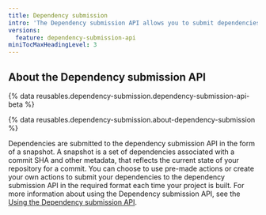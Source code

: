 ```yaml
---
title: Dependency submission
intro: 'The Dependency submission API allows you to submit dependencies for projects that resolve dependencies when the project is built or compiled.'
versions:
  feature: dependency-submission-api
miniTocMaxHeadingLevel: 3
---
```


## About the Dependency submission API

{% data reusables.dependency-submission.dependency-submission-api-beta %}

{% data reusables.dependency-submission.about-dependency-submission %}

Dependencies are submitted to the dependency submission API in the form of a snapshot. A snapshot is a set of dependencies associated with a commit SHA and other metadata, that reflects the current state of your repository for a commit.  You can choose to use pre-made actions or create your own actions to submit your dependencies to the dependency submission API in the required format each time your project is built. For more information about using the Dependency submission API, see the [Using the Dependency submission API](/code-security/supply-chain-security/understanding-your-software-supply-chain/using-the-dependency-submission-api).
